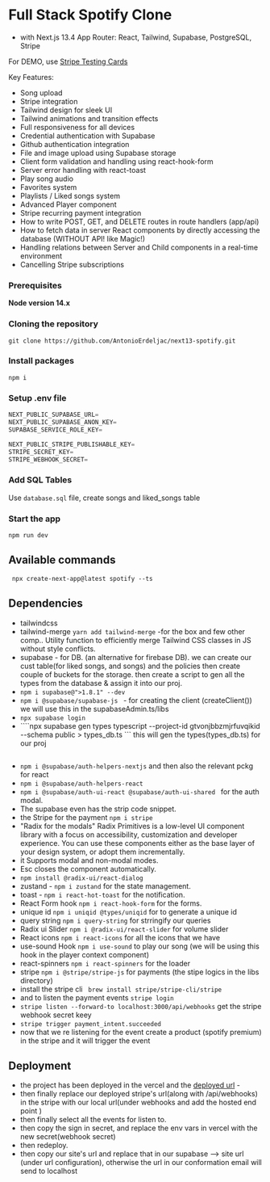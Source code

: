 # Full Stack Spotify Clone

- with Next.js 13.4 App Router: React, Tailwind, Supabase, PostgreSQL, Stripe

For DEMO, use [Stripe Testing Cards](https://stripe.com/docs/testing)

Key Features:

- Song upload
- Stripe integration
- Tailwind design for sleek UI
- Tailwind animations and transition effects
- Full responsiveness for all devices
- Credential authentication with Supabase
- Github authentication integration
- File and image upload using Supabase storage
- Client form validation and handling using react-hook-form
- Server error handling with react-toast
- Play song audio
- Favorites system
- Playlists / Liked songs system
- Advanced Player component
- Stripe recurring payment integration
- How to write POST, GET, and DELETE routes in route handlers (app/api)
- How to fetch data in server React components by directly accessing the database (WITHOUT API! like Magic!)
- Handling relations between Server and Child components in a real-time environment
- Cancelling Stripe subscriptions

### Prerequisites

**Node version 14.x**

### Cloning the repository

```shell
git clone https://github.com/AntonioErdeljac/next13-spotify.git
```

### Install packages

```shell
npm i
```

### Setup .env file

```js
NEXT_PUBLIC_SUPABASE_URL=
NEXT_PUBLIC_SUPABASE_ANON_KEY=
SUPABASE_SERVICE_ROLE_KEY=

NEXT_PUBLIC_STRIPE_PUBLISHABLE_KEY=
STRIPE_SECRET_KEY=
STRIPE_WEBHOOK_SECRET=
```

### Add SQL Tables

Use `database.sql` file, create songs and liked_songs table

### Start the app

```shell
npm run dev
```

## Available commands

` npx create-next-app@latest spotify --ts`

## Dependencies

- tailwindcss
- tailwind-merge `yarn add tailwind-merge` -for the box and few other comp.. Utility function to efficiently merge Tailwind CSS classes in JS without style conflicts.
- supabase - for DB. (an alternative for firebase DB). we can create our cust table(for liked songs, and songs) and the policies then create couple of buckets for the storage. then create a script to gen all the types from the database & assign it into our proj.
- `npm i supabase@">1.8.1" --dev `
- `npm i @supabase/supabase-js ` - for creating the client (createClient()) we will use this in the supabaseAdmin.ts/libs
- `npx supabase login`
- ````npx supabase gen types typescript --project-id gtvonjbbzmjrfuvqikid --schema public > types_db.ts ``` this will gen the types(types_db.ts) for our proj
  ````
- `npm i @supabase/auth-helpers-nextjs` and then also the relevant pckg for react
- `npm i @supabase/auth-helpers-react`
- `npm i @supabase/auth-ui-react @supabase/auth-ui-shared ` for the auth modal.
- The supabase even has the strip code snippet.
- the Stripe for the payment `npm i stripe`
- "Radix for the modals" Radix Primitives is a low-level UI component library with a focus on accessibility, customization and developer experience. You can use these components either as the base layer of your design system, or adopt them incrementally.
- it Supports modal and non-modal modes.
- Esc closes the component automatically.
- `npm install @radix-ui/react-dialog`
- zustand - `npm i zustand` for the state management.
- toast - `npm i react-hot-toast` for the notification.
- React Form hook `npm i react-hook-form` for the forms.
- unique id `npm i uniqid @types/uniqid` for to generate a unique id
- query string `npm i query-string` for strringify our queries
- Radix ui Slider `npm i @radix-ui/react-slider` for volume slider
- React icons `npm i react-icons` for all the icons that we have
- use-sound Hook `npm i use-sound` to play our song (we will be using this hook in the player context component)
- react-spinners `npm i react-spinners` for the loader
- stripe `npm i @stripe/stripe-js` for payments (the stipe logics in the libs directory)
- install the stripe cli ` brew install stripe/stripe-cli/stripe`
- and to listen the payment events `stripe login`
- `stripe listen --forward-to localhost:3000/api/webhooks` get the stripe webhook secret keey
- `stripe trigger payment_intent.succeeded`
- now that we re listening for the event create a product (spotify premium) in the stripe and it will trigger the event

## Deployment

- the project has been deployed in the vercel and the [deployed url](https://next13-spotify-2bpjpj5um-antonioerdeljac.vercel.app/) - 
- then finally replace our deployed stripe's url(along with /api/webhooks) in the stripe with our local url(under webhooks and add the hosted end point )
- then finally select all the events for listen to.
- then copy the sign in secret, and replace the env vars in vercel with the new secret(webhook secret)
- then redeploy.
- then copy our site's url and replace that in our supabase --> site url (under url configuration), otherwise the url in our conformation email will send to localhost
